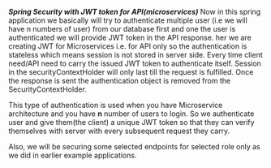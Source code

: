 ***Spring Security with JWT token for API(microservices)***
Now in this spring application we basically will
try to authenticate multiple user
(i.e we will have n numbers of user) from our
database first and one the user is authenticated we will provide 
JWT token in the API response. her we are creating JWT for Microservices 
i.e. for API only so the authentication is stateless which means session is not stored in 
server side. Every time client need/API need to carry the issued 
JWT token to authenticate itself. Session in the securityContextHolder will only last 
till the request is fulfilled. Once the response is sent the 
authentication object is removed from the SecurityContextHolder.


This type of authentication is used when you have Microservice architecture
and you have **n** number of users to login. So we authenticate 
user and give them(the client) a unique JWT token so that they can
verify themselves with server with every subsequent request they carry.


Also, we will be securing some selected
endpoints for selected role only as we did in earlier example
applications.
